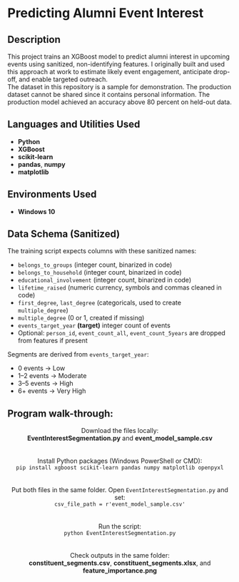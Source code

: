 <h1>Predicting Alumni Event Interest</h1>

<h2>Description</h2>
This project trains an XGBoost model to predict alumni interest in upcoming events using sanitized, non-identifying features. I originally built and used this approach at work to estimate likely event engagement, anticipate drop-off, and enable targeted outreach.  
<br />
The dataset in this repository is a sample for demonstration. The production dataset cannot be shared since it contains personal information. The production model achieved an accuracy above 80 percent on held-out data.
<br />

<h2>Languages and Utilities Used</h2>

- <b>Python</b>
- <b>XGBoost</b>
- <b>scikit-learn</b>
- <b>pandas</b>, <b>numpy</b>
- <b>matplotlib</b>

<h2>Environments Used</h2>

- <b>Windows 10</b>

<h2>Data Schema (Sanitized)</h2>

The training script expects columns with these sanitized names:
<ul>
<li><code>belongs_to_groups</code> (integer count, binarized in code)</li>
<li><code>belongs_to_household</code> (integer count, binarized in code)</li>
<li><code>educational_involvement</code> (integer count, binarized in code)</li>
<li><code>lifetime_raised</code> (numeric currency, symbols and commas cleaned in code)</li>
<li><code>first_degree</code>, <code>last_degree</code> (categoricals, used to create <code>multiple_degree</code>)</li>
<li><code>multiple_degree</code> (0 or 1, created if missing)</li>
<li><code>events_target_year</code> <b>(target)</b> integer count of events</li>
<li>Optional: <code>person_id</code>, <code>event_count_all</code>, <code>event_count_5years</code> are dropped from features if present</li>
</ul>

Segments are derived from <code>events_target_year</code>:
<ul>
<li>0 events → Low</li>
<li>1–2 events → Moderate</li>
<li>3–5 events → High</li>
<li>6+ events → Very High</li>
</ul>

<h2>Program walk-through:</h2>

<p align="center">
Download the files locally: <br/>
<b>EventInterestSegmentation.py</b> and <b>event_model_sample.csv</b><br/>
<br />
<br />
Install Python packages (Windows PowerShell or CMD): <br/>
<code>pip install xgboost scikit-learn pandas numpy matplotlib openpyxl</code><br/>
<br />
<br />
Put both files in the same folder. Open <code>EventInterestSegmentation.py</code> and set:  <br/>
<code>csv_file_path = r'event_model_sample.csv'</code><br/>
<br />
<br />
Run the script: <br/>
<code>python EventInterestSegmentation.py</code><br/>
<br />
<br />
Check outputs in the same folder:  <br/>
<b>constituent_segments.csv</b>, <b>constituent_segments.xlsx</b>, and <b>feature_importance.png</b><br/>
</p>

<!--
 ```diff
- text in red
+ text in green
! text in orange
# text in gray
@@ text in purple (and bold)@@
